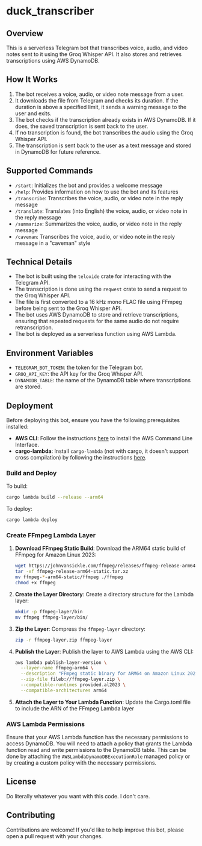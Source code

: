 # duck_transcriber

## Overview

This is a serverless Telegram bot that transcribes voice, audio, and video notes sent to it using the Groq Whisper API. It also stores and retrieves transcriptions using AWS DynamoDB.

## How It Works

1. The bot receives a voice, audio, or video note message from a user.
2. It downloads the file from Telegram and checks its duration. If the duration is above a specified limit, it sends a warning message to the user and exits.
3. The bot checks if the transcription already exists in AWS DynamoDB. If it does, the saved transcription is sent back to the user.
4. If no transcription is found, the bot transcribes the audio using the Groq Whisper API.
5. The transcription is sent back to the user as a text message and stored in DynamoDB for future reference.

## Supported Commands

- `/start`: Initializes the bot and provides a welcome message
- `/help`: Provides information on how to use the bot and its features
- `/transcribe`: Transcribes the voice, audio, or video note in the reply message
- `/translate`: Translates (into English) the voice, audio, or video note in the reply message
- `/summarize`: Summarizes the voice, audio, or video note in the reply message
- `/caveman`: Transcribes the voice, audio, or video note in the reply message in a "caveman" style

## Technical Details

- The bot is built using the `teloxide` crate for interacting with the Telegram API.
- The transcription is done using the `reqwest` crate to send a request to the Groq Whisper API.
- The file is first converted to a 16 kHz mono FLAC file using FFmpeg before being sent to the Groq Whisper API.
- The bot uses AWS DynamoDB to store and retrieve transcriptions, ensuring that repeated requests for the same audio do not require retranscription.
- The bot is deployed as a serverless function using AWS Lambda.

## Environment Variables

- `TELEGRAM_BOT_TOKEN`: the token for the Telegram bot.
- `GROQ_API_KEY`: the API key for the Groq Whisper API.
- `DYNAMODB_TABLE`: the name of the DynamoDB table where transcriptions are stored.

## Deployment

Before deploying this bot, ensure you have the following prerequisites installed:

- **AWS CLI**: Follow the instructions [here](https://aws.amazon.com/cli/) to install the AWS Command Line Interface.
- **cargo-lambda**: Install `cargo-lambda` (not with cargo, it doesn't support cross compilation) by following the instructions [here](https://www.cargo-lambda.info/guide/getting-started.html).

### Build and Deploy

To build:
```bash
cargo lambda build --release --arm64
```

To deploy:
```bash
cargo lambda deploy
```

### Create FFmpeg Lambda Layer

1. **Download FFmpeg Static Build**:
   Download the ARM64 static build of FFmpeg for Amazon Linux 2023:
   ```bash
   wget https://johnvansickle.com/ffmpeg/releases/ffmpeg-release-arm64-static.tar.xz
   tar -xf ffmpeg-release-arm64-static.tar.xz
   mv ffmpeg-*-arm64-static/ffmpeg ./ffmpeg
   chmod +x ffmpeg
   ```

2. **Create the Layer Directory**:
   Create a directory structure for the Lambda layer:
   ```bash
   mkdir -p ffmpeg-layer/bin
   mv ffmpeg ffmpeg-layer/bin/
   ```

3. **Zip the Layer**:
   Compress the `ffmpeg-layer` directory:
   ```bash
   zip -r ffmpeg-layer.zip ffmpeg-layer
   ```

4. **Publish the Layer**:
   Publish the layer to AWS Lambda using the AWS CLI:
   ```bash
   aws lambda publish-layer-version \
     --layer-name ffmpeg-arm64 \
     --description "FFmpeg static binary for ARM64 on Amazon Linux 2023" \
     --zip-file fileb://ffmpeg-layer.zip \
     --compatible-runtimes provided.al2023 \
     --compatible-architectures arm64
   ```

5. **Attach the Layer to Your Lambda Function**:
   Update the Cargo.toml file to include the ARN of the FFmpeg Lambda layer

### AWS Lambda Permissions

Ensure that your AWS Lambda function has the necessary permissions to access DynamoDB. You will need to attach a policy that grants the Lambda function read and write permissions to the DynamoDB table. This can be done by attaching the `AWSLambdaDynamoDBExecutionRole` managed policy or by creating a custom policy with the necessary permissions.

## License

Do literally whatever you want with this code. I don't care.

## Contributing

Contributions are welcome! If you'd like to help improve this bot, please open a pull request with your changes.
